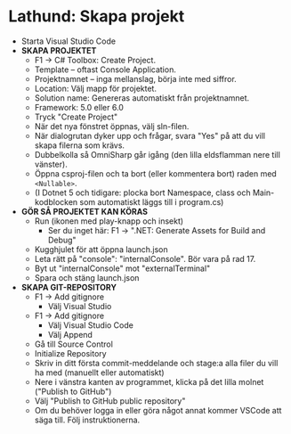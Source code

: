 # Lathund: Skapa projekt



* Starta Visual Studio Code
* **SKAPA PROJEKTET**
  * F1 → C# Toolbox: Create Project.
  * Template – oftast Console Application.
  * Projektnamnet – inga mellanslag, börja inte med siffror.
  * Location: Välj mapp för projektet.
  * Solution name: Genereras automatiskt från projektnamnet.
  * Framework: 5.0 eller 6.0
  * Tryck "Create Project"
  * När det nya fönstret öppnas, välj sln-filen.
  * När dialogrutan dyker upp och frågar, svara "Yes" på att du vill skapa filerna som krävs.
  * Dubbelkolla så OmniSharp går igång (den lilla eldsflamman nere till vänster).
  * Öppna csproj-filen och ta bort (eller kommentera bort) raden med `<Nullable>`.
  * (I Dotnet 5 och tidigare: plocka bort Namespace, class och Main-kodblocken som automatiskt läggs till i program.cs)
* **GÖR SÅ PROJEKTET KAN KÖRAS**
  * Run (ikonen med play-knapp och insekt)
    * Ser du inget här: F1 → ".NET: Generate Assets for Build and Debug"
  * Kugghjulet för att öppna launch.json
  * Leta rätt på "console": "internalConsole". Bör vara på rad 17.
  * Byt ut "internalConsole" mot "externalTerminal"
  * Spara och stäng launch.json
* **SKAPA GIT-REPOSITORY**
  * F1 → Add gitignore
    * Välj Visual Studio
  * F1 → Add gitignore
    * Välj Visual Studio Code
    * Välj Append
  * Gå till Source Control
  * Initialize Repository
  * Skriv in ditt första commit-meddelande och stage:a alla filer du vill ha med (manuellt eller automatiskt)
  * Nere i vänstra kanten av programmet, klicka på det lilla molnet ("Publish to GitHub")
  * Välj "Publish to GitHub public repository"
  * Om du behöver logga in eller göra något annat kommer VSCode att säga till. Följ instruktionerna.
